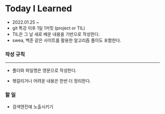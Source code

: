 # Today I Learned



* 2022.01.25 ~ 
* git 특강 이후 1일 1커밋 (project or TIL)
* TIL은 그 날 새로 배운 내용을 기반으로 작성한다.
* swea, 백준 같은 사이트를 활용한 알고리즘 풀이도 포함한다.



### 작성 규칙

---

* 폴더와 파일명은 영문으로 작성한다.

* 헷갈리거나 어려운 내용은 한번 더 정리한다.

  





### 할 일

* 검색엔진에 노출시키기
